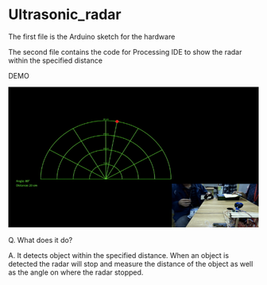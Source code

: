 # Ultrasonic_radar

The first file is the Arduino sketch for the hardware

The second file contains the code for Processing IDE to show the radar within the specified distance

DEMO

![Demo](radar_ultrasonic/demo.png)

Q. What does it do?

A. It detects object within the specified distance. When an object is detected the radar will stop and measure the distance of the object as well as the angle on where the radar stopped.
